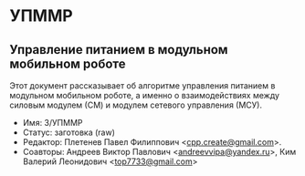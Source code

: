 # УПММР
## Управление питанием в модульном мобильном роботе

Этот документ рассказывает об алгоритме управления питанием в модульном мобильном роботе, а именно о взаимодействиях между силовым модулем (СМ) и модулем сетевого управления (МСУ).

* Имя: 3/УПММР
* Статус: заготовка (raw)
* Редактор: Плетенев Павел Филиппович <<cpp.create@gmail.com>>.
* Соавторы: Андреев Виктор Павлович <<andreevvipa@yandex.ru>>, Ким Валерий Леонидович <<top7733@gmail.com>>
